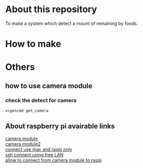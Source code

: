 # About this repository
To make a system which detect a mount of remaining by foods.

# How to make


# Others
## how to use camera module
### check the detect for camera
```
vcgencmd get_camera
```


## About raspberry pi avairable links
[camera module](https://www.rs-online.com/designspark/raspberry-pi-camera)  
[camera module2](http://nagashy.hatenablog.com/entry/2017/01/12/093116)  
[connect use mac and raspi only](https://qiita.com/mascii/items/7d955395158d4231aef6)  
[ssh connect using free LAN](http://darmus.net/raspberry-pi-ssh-mac-terminal/)  
[allow to connect from camera module to raspi](http://tomosoft.jp/design/?p=8911)  
